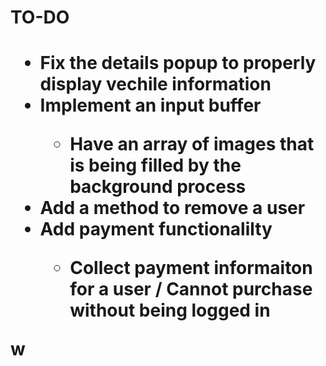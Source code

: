 <h1>TO-DO<h1>
<p>
    <ul>
        <li>Fix the details popup to properly display vechile information</li>
        <li>Implement an input buffer</li>
        <ul>
            <li>Have an array of images that is being filled by the background process</li>
        </ul>
        <li>Add a method to remove a user</li>
        <li>Add payment functionalilty</li>
        <ul>
            <li>Collect payment informaiton for a user / Cannot purchase without being logged in</li>
        </ul>
    </ul>w
</p>